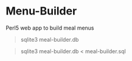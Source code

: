 # Menu-Builder
Perl5 web app to build meal menus

> sqlite3 meal-builder.db

> sqlite3 meal-builder.db < meal-builder.sql
